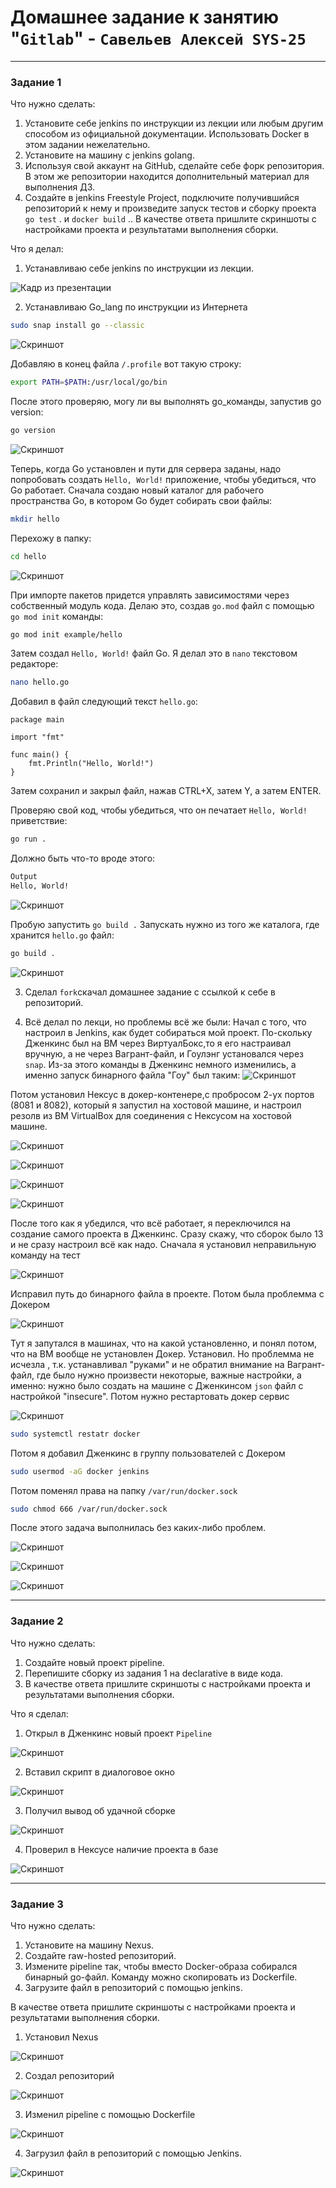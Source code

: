 # Домашнее задание к занятию "`Gitlab`" - `Савельев Алексей SYS-25`

---

### Задание 1
Что нужно сделать:
1. Установите себе jenkins по инструкции из лекции или любым другим способом из официальной документации. Использовать Docker в этом задании нежелательно.
2. Установите на машину с jenkins golang.
3. Используя свой аккаунт на GitHub, сделайте себе форк репозитория. В этом же репозитории находится дополнительный материал для выполнения ДЗ.
4. Создайте в jenkins Freestyle Project, подключите получившийся репозиторий к нему и произведите запуск тестов и сборку проекта `go test` . и `docker build` ..
В качестве ответа пришлите скриншоты с настройками проекта и результатами выполнения сборки.

Что я делал:

1. Устанавливаю себе jenkins по инструкции из лекции.

![Кадр из презентации](https://github.com/Lexacbr/gitlab/blob/main/screenshots/jenkins.png)

2. Устанавливаю Go_lang по инструкции из Интернета
```bash
sudo snap install go --classic
```
![Скриншот](https://github.com/Lexacbr/gitlab/blob/main/screenshots/install_go.png)

  Добавляю в конец файла `/.profile` вот такую строку:
```bash
export PATH=$PATH:/usr/local/go/bin
```
  После этого проверяю, могу ли вы выполнять go_команды, запустив go version:
```bash
go version
```
![Скриншот](https://github.com/Lexacbr/gitlab/blob/main/screenshots/go_version.png)

  Теперь, когда Go установлен и пути для сервера заданы, надо попробовать создать `Hello, World!` приложение, чтобы убедиться, что Go работает. Сначала создаю новый каталог для рабочего пространства Go, в котором Go будет собирать свои файлы:
```bash
mkdir hello
```
  Перехожу в папку: 
```bash
cd hello
```
![Скриншот](https://github.com/Lexacbr/gitlab/blob/main/screenshots/mkdir.png)

  При импорте пакетов придется управлять зависимостями через собственный модуль кода. Делаю это, создав `go.mod` файл с помощью `go mod init` команды:
```bash
go mod init example/hello
```
   Затем создал `Hello, World!` файл Go. Я делал это в `nano` текстовом редакторе:
```bash
nano hello.go
```
   Добавил в файл следующий текст `hello.go`:
```golang
package main

import "fmt"

func main() {
    fmt.Println("Hello, World!")
}
```
Затем сохранил и закрыл файл, нажав CTRL+X, затем Y, а затем ENTER.

  Проверяю свой код, чтобы убедиться, что он печатает `Hello, World!` приветствие:
```bash
go run .
```
Должно быть что-то вроде этого:
```bash
Output
Hello, World!
```
![Скриншот](https://github.com/Lexacbr/gitlab/blob/main/screenshots/go_run.png)

   Пробую запустить `go build .` Запускать нужно из того же каталога, где хранится `hello.go` файл:
```bash
go build .
```
![Скриншот](https://github.com/Lexacbr/gitlab/blob/main/screenshots/go_build.png)

3. Сделал `fork`скачал домашнее задание с ссылкой к себе в репозиторий.

4. Всё делал по лекци, но проблемы всё же были:
   Начал с того, что настроил в Jenkins, как будет собираться мой проект. По-скольку Дженкинс был на ВМ через ВиртуалБокс,то я его настраивал вручную, а не через  Вагрант-файл, и Гоулэнг установался через `snap`. Из-за этого команды в Дженкинс немного изменились, а именно запуск бинарного файла "Гоу" был таким:
 ![Скриншот](https://github.com/Lexacbr/gitlab/blob/main/screenshots/snap.png) 
  
  Потом установил Нексус в докер-контенере,с пробросом 2-ух портов (8081 и 8082), который я запустил на хостовой машине, и настроил резолв из ВМ VirtualBox для соединения с Нексусом на хостовой машине.

  ![Скриншот](https://github.com/Lexacbr/gitlab/blob/main/screenshots/nex_inst.png)

  ![Скриншот](https://github.com/Lexacbr/gitlab/blob/main/screenshots/etc_hosts.png)

  ![Скриншот](https://github.com/Lexacbr/gitlab/blob/main/screenshots/ps_a.png)
  
  ![Скриншот](https://github.com/Lexacbr/gitlab/blob/main/screenshots/ping.png)

  После того как я убедился, что всё работает, я переключился на создание самого проекта в Дженкинс. Сразу скажу, что сборок было 13 и не сразу настроил всё как надо. Сначала я установил неправильную команду на тест

  ![Скриншот](https://github.com/Lexacbr/gitlab/blob/main/screenshots/err_go.png)

  Исправил путь до бинарного файла в проекте. Потом была проблемма с Докером

  ![Скриншот](https://github.com/Lexacbr/gitlab/blob/main/screenshots/err_dock.png)

  Тут я запутался в машинах, что на какой установленно, и понял потом, что на ВМ вообще не установлен Докер. Установил. Но проблемма не исчезла , т.к. устанавливал "руками" и не обратил внимание на Вагрант-файл, где было нужно произвести некоторые, важные настройки, а именно: нужно было создать на машине с Дженкинсом `json` файл с настройкой "insecure". Потом нужно рестaртовать докер сервис

![Скриншот](https://github.com/Lexacbr/gitlab/blob/main/screenshots/sec_dock.png)  
 
  ```bash
  sudo systemctl restatr docker 
  ```
  Потом я добавил Дженкинс в группу пользователей с Докером 
  ```bash
  sudo usermod -aG docker jenkins
  ```
  Потом поменял права на папку `/var/run/docker.sock`
  ```bash
  sudo chmod 666 /var/run/docker.sock
  ```
  После этого задача выполнилась без каких-либо проблем.

  ![Скриншот](https://github.com/Lexacbr/gitlab/blob/main/screenshots/jenk_b_ok.png)

  ![Скриншот](https://github.com/Lexacbr/gitlab/blob/main/screenshots/jenk_ok.png)

  ![Скриншот](https://github.com/Lexacbr/gitlab/blob/main/screenshots/nex_ok.png)

---

### Задание 2
Что нужно сделать:

1. Создайте новый проект pipeline.
2. Перепишите сборку из задания 1 на declarative в виде кода.
3. В качестве ответа пришлите скриншоты с настройками проекта и результатами выполнения сборки.

Что я сделал:

1. Открыл в Дженкинс новый проект `Pipeline`

![Скриншот](https://github.com/Lexacbr/gitlab/blob/main/screenshots/pipline.png)

2. Вставил скрипт в диалоговое окно 

![Скриншот](https://github.com/Lexacbr/gitlab/blob/main/screenshots/past_script.png)

3. Получил вывод об удачной сборке

![Скриншот](https://github.com/Lexacbr/gitlab/blob/main/screenshots/ok_pipe.png)

4. Проверил в Нексусе наличие проекта в базе

![Скриншот](https://github.com/Lexacbr/gitlab/blob/main/screenshots/ok_nex.png)

---

### Задание 3
Что нужно сделать:

1. Установите на машину Nexus.
2. Создайте raw-hosted репозиторий.
3. Измените pipeline так, чтобы вместо Docker-образа собирался бинарный go-файл. Команду можно скопировать из Dockerfile.
4. Загрузите файл в репозиторий с помощью jenkins.

В качестве ответа пришлите скриншоты с настройками проекта и результатами выполнения сборки.


1. Установил Nexus

![Скриншот](https://github.com/Lexacbr/gitlab/blob/main/screenshots/welc_nex.png)

2. Создал репозиторий

![Скриншот](https://github.com/Lexacbr/gitlab/blob/main/screenshots/nex_repo.png)

3. Изменил pipeline с помощью Dockerfile

![Скриншот](https://github.com/Lexacbr/gitlab/blob/main/screenshots/pipe_change.png)

4. Загрузил файл в репозиторий с помощью Jenkins.

![Скриншот](https://github.com/Lexacbr/gitlab/blob/main/screenshots/nex_ok_3.png)



